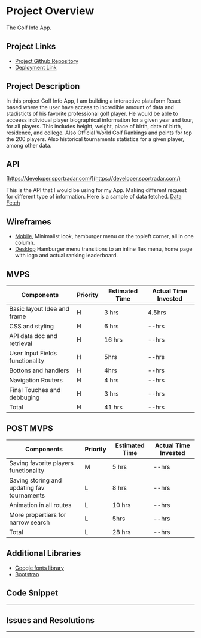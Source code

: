 # Project Overview
The Golf Info App.


## Project Links 
- [Project Github Repository](https://git.generalassemb.ly/acnow/golfReact-)
- [Deployment Link]()


## Project Description

In this project Golf Info App, I am building a interactive plataform React based where the user have access 
to incredible amount of data and stadisticts of his favorite professional golf player. He would be able to acceess
individual player biographical information for a given year and tour, for all players. This includes height, weight, place of birth, date of birth, residence, and college. Also Official World Golf Rankings and points for top the 200 players. Also historical tournaments statistics for a given player, among other data.


## API

[https://developer.sportradar.com/](https://developer.sportradar.com/)

This is the API that I would be using for my App. Making different request for different type of information.
Here is a sample of data fetched. [Data Fetch](http://api.sportradar.us/golf/trial/v3/en/players/wgr/2019/rankings.json?api_key=u7s35a5wy4w49huft39zypj9)

## Wireframes

- [Mobile](/mobile.jpg), Minimalist look, hamburger menu on the topleft corner, all in one column. 
- [Desktop](/desktop.jpg) Hamburger menu transitions to an inline flex menu, home page with logo and actual ranking leaderboard.  

## MVPS

|  Components | Priority | Estimated Time | Actual Time Invested
|---|---| ---| ---|
|Basic layout Idea and frame| H | 3 hrs | 4.5hrs 
| CSS and styling | H | 6 hrs | --hrs | --hrs 
|API data doc and retrieval| H | 16 hrs | --hrs
|User Input Fields functionality| H | 5hrs | --hrs  
|Bottons and handlers | H | 4hrs | --hrs 
|Navigation Routers | H | 4 hrs | --hrs
|Final Touches and debbuging | H | 3 hrs | --hrs
|Total | H | 41 hrs | --hrs

## POST MVPS

|  Components | Priority | Estimated Time | Actual Time Invested
|---|---| ---| ---|
|Saving favorite players functionality | M | 5 hrs | --hrs 
|Saving storing and updating fav tournaments  | L | 8 hrs | --hrs 
|Animation in all routes | L | 10 hrs | --hrs
|More propertiers for narrow search| L | 5hrs | --hrs  
|Total | L | 28 hrs | --hrs


## Additional Libraries
 
 - [Google fonts library](https://fonts.google.com/)
 - [Bootstrap](https://getbootstrap.com/)


## Code Snippet

-------

## Issues and Resolutions

-------

